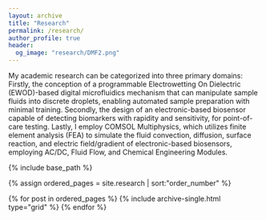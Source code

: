 ```yaml
---
layout: archive
title: "Research"
permalink: /research/
author_profile: true
header:
  og_image: "research/DMF2.png"
---
```


My academic research can be categorized into three primary domains: Firstly, the conception of a programmable Electrowetting On Dielectric (EWOD)-based digital microfluidics mechanism that can manipulate sample fluids into discrete droplets, enabling automated sample preparation with minimal training. Secondly, the design of an electronic-based biosensor capable of detecting biomarkers with rapidity and sensitivity, for point-of-care testing. Lastly, I employ COMSOL Multiphysics, which utilizes finite element analysis (FEA) to simulate the fluid convection, diffusion, surface reaction, and electric field/gradient of electronic-based biosensors, employing AC/DC, Fluid Flow, and Chemical Engineering Modules. 

<nbsp>

{% include base_path %}

{% assign ordered_pages = site.research | sort:"order_number" %}

{% for post in ordered_pages %}
  {% include archive-single.html type="grid" %}
{% endfor %}

